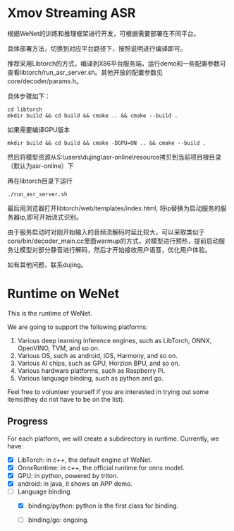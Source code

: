 # Xmov Streaming ASR 

  根据WeNet的训练和推理框架进行开发，可根据需要部署在不同平台。

  具体部署方法，切换到对应平台路径下，按照说明进行编译即可。

  推荐采用Libtorch的方式，编译到X86平台服务端，运行demo和一些配置参数可查看libtorch/run_asr_server.sh。其他开放的配置参数见core/decoder/params.h。
  
  具体步骤如下：
    
    cd libtorch
    mkdir build && cd build && cmake .. && cmake --build .
  
  如果需要编译GPU版本
  
    mkdir build && cd build && cmake -DGPU=ON .. && cmake --build .

  然后将模型资源从S:\users\dujing\asr-online\resource拷贝到当前项目根目录（默认为asr-online）下
  
  再在libtorch目录下运行
  
    ./run_asr_server.sh

  最后用浏览器打开libtorch/web/templates/index.html, 将ip替换为启动服务的服务器ip,即可开始流式识别。
    

  由于服务启动时对刚开始输入的音频流解码时延比较大，可以采取类似于core/bin/decoder_main.cc里面warmup的方式，对模型进行预热，提前启动服务让模型对部分静音进行解码，然后才开始接收用户语音，优化用户体验。  

  如有其他问题，联系dujing。


# Runtime on WeNet

This is the runtime of WeNet.

We are going to support the following platforms:

1. Various deep learning inference engines, such as LibTorch, ONNX, OpenVINO, TVM, and so on.
2. Various OS, such as android, iOS, Harmony, and so on.
3. Various AI chips, such as GPU, Horzion BPU, and so on.
4. Various hardware platforms, such as Raspberry Pi.
5. Various language binding, such as python and go.

Feel free to volunteer yourself if you are interested in trying out some items(they do not have to be on the list).

## Progress

For each platform, we will create a subdirectory in runtime. Currently, we have:

- [x] LibTorch: in c++, the default engine of WeNet.
- [x] OnnxRuntime: in c++, the official runtime for onnx model.
- [x] GPU: in python, powered by triton.
- [x] android: in java, it shows an APP demo.
- [ ] Language binding
  - [x] binding/python: python is the first class for binding.
  - [ ] binding/go: ongoing.


